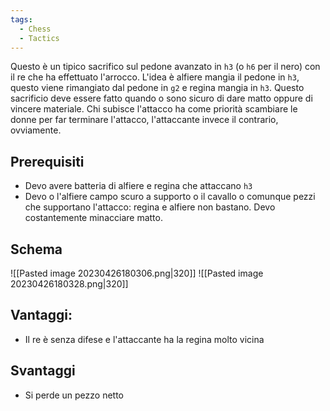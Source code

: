 ```yaml
---
tags:
  - Chess
  - Tactics
---
```



Questo è un tipico sacrifico sul pedone avanzato in `h3` (o `h6` per il nero) con il re che ha effettuato l'arrocco.
L'idea è alfiere mangia il pedone in `h3`, questo viene rimangiato dal pedone in `g2` e regina mangia in `h3`.
Questo sacrificio deve essere fatto quando o sono sicuro di dare matto oppure di vincere materiale.
Chi subisce l'attacco ha come priorità scambiare le donne per far terminare l'attacco, l'attaccante invece il contrario, ovviamente.

## Prerequisiti
* Devo avere batteria di alfiere e regina che attaccano `h3`
* Devo o l'alfiere campo scuro a supporto o il cavallo o comunque pezzi che supportano l'attacco: regina e alfiere non bastano. Devo costantemente minacciare matto.

## Schema
![[Pasted image 20230426180306.png|320]] ![[Pasted image 20230426180328.png|320]]


## Vantaggi:
* Il re è senza difese e l'attaccante ha la regina molto vicina

## Svantaggi
* Si perde un pezzo netto